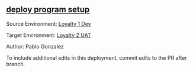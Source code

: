 ## [deploy program setup](https://app.salto.io/orgs/08c6f355-603d-4a9d-b66d-96c6a3b1d29f/envs/f552c31d-f8c7-4444-ad81-f8de99e54d4b/deployments/c227a242-34bc-4007-aab4-3fbcb9c9f80a)

Source Environment: [Loyalty 1 Dev](https://app.salto.io/orgs/08c6f355-603d-4a9d-b66d-96c6a3b1d29f/envs/f96222b5-f4d1-4aa2-bf38-c494cb7d3d40) 

Target Environment: [Loyalty 2 UAT](https://app.salto.io/orgs/08c6f355-603d-4a9d-b66d-96c6a3b1d29f/envs/f552c31d-f8c7-4444-ad81-f8de99e54d4b) 

Author: Pablo Gonzalez

To include additional edits in this deployment, commit edits to the PR after branch.